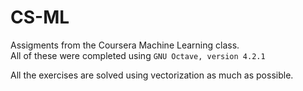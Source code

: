 # CS-ML
Assigments from the Coursera Machine Learning class.  
All of these were completed using `GNU Octave, version 4.2.1`

All the exercises are solved using vectorization as much as possible.
